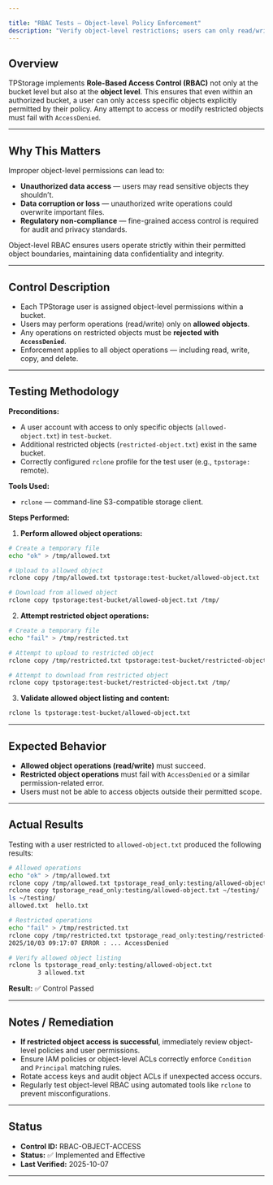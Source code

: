 ```yaml
---

title: "RBAC Tests — Object-level Policy Enforcement"
description: "Verify object-level restrictions; users can only read/write allowed objects, others must fail."
---
```


## Overview

TPStorage implements **Role-Based Access Control (RBAC)** not only at the bucket level but also at the **object level**. This ensures that even within an authorized bucket, a user can only access specific objects explicitly permitted by their policy. Any attempt to access or modify restricted objects must fail with `AccessDenied`.

---

## Why This Matters

Improper object-level permissions can lead to:

* **Unauthorized data access** — users may read sensitive objects they shouldn’t.
* **Data corruption or loss** — unauthorized write operations could overwrite important files.
* **Regulatory non-compliance** — fine-grained access control is required for audit and privacy standards.

Object-level RBAC ensures users operate strictly within their permitted object boundaries, maintaining data confidentiality and integrity.

---

## Control Description

* Each TPStorage user is assigned object-level permissions within a bucket.
* Users may perform operations (read/write) only on **allowed objects**.
* Any operations on restricted objects must be **rejected with `AccessDenied`**.
* Enforcement applies to all object operations — including read, write, copy, and delete.

---

## Testing Methodology

**Preconditions:**

* A user account with access to only specific objects (`allowed-object.txt`) in `test-bucket`.
* Additional restricted objects (`restricted-object.txt`) exist in the same bucket.
* Correctly configured `rclone` profile for the test user (e.g., `tpstorage:` remote).

**Tools Used:**

* `rclone` — command-line S3-compatible storage client.

**Steps Performed:**

1. **Perform allowed object operations:**

```bash
# Create a temporary file
echo "ok" > /tmp/allowed.txt

# Upload to allowed object
rclone copy /tmp/allowed.txt tpstorage:test-bucket/allowed-object.txt

# Download from allowed object
rclone copy tpstorage:test-bucket/allowed-object.txt /tmp/
```

2. **Attempt restricted object operations:**

```bash
# Create a temporary file
echo "fail" > /tmp/restricted.txt

# Attempt to upload to restricted object
rclone copy /tmp/restricted.txt tpstorage:test-bucket/restricted-object.txt

# Attempt to download from restricted object
rclone copy tpstorage:test-bucket/restricted-object.txt /tmp/
```

3. **Validate allowed object listing and content:**

```bash
rclone ls tpstorage:test-bucket/allowed-object.txt
```

---

## Expected Behavior

* **Allowed object operations (read/write)** must succeed.
* **Restricted object operations** must fail with `AccessDenied` or a similar permission-related error.
* Users must not be able to access objects outside their permitted scope.

---

## Actual Results

Testing with a user restricted to `allowed-object.txt` produced the following results:

```bash
# Allowed operations
echo "ok" > /tmp/allowed.txt
rclone copy /tmp/allowed.txt tpstorage_read_only:testing/allowed-object.txt
rclone copy tpstorage_read_only:testing/allowed-object.txt ~/testing/
ls ~/testing/
allowed.txt  hello.txt

# Restricted operations
echo "fail" > /tmp/restricted.txt
rclone copy /tmp/restricted.txt tpstorage_read_only:testing/restricted-object.txt
2025/10/03 09:17:07 ERROR : ... AccessDenied

# Verify allowed object listing
rclone ls tpstorage_read_only:testing/allowed-object.txt
        3 allowed.txt
```

**Result:** ✅ Control Passed

---

## Notes / Remediation

* **If restricted object access is successful**, immediately review object-level policies and user permissions.
* Ensure IAM policies or object-level ACLs correctly enforce `Condition` and `Principal` matching rules.
* Rotate access keys and audit object ACLs if unexpected access occurs.
* Regularly test object-level RBAC using automated tools like `rclone` to prevent misconfigurations.

---

## Status

* **Control ID:** RBAC-OBJECT-ACCESS
* **Status:** ✅ Implemented and Effective
* **Last Verified:** 2025-10-07

---
